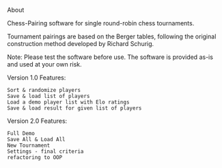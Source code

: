 
About

Chess-Pairing software for single round-robin chess tournaments.

Tournament pairings are based on the Berger tables, following the original construction method developed by Richard Schurig.

Note: Please test the software before use. The software is provided as-is and used at your own risk.

Version 1.0
Features:

    Sort & randomize players
    Save & load list of players
    Load a demo player list with Elo ratings
    Save & load result for given list of players

Version 2.0
Features:

    Full Demo
    Save All & Load All
    New Tournament
    Settings - final criteria
    refactoring to OOP

